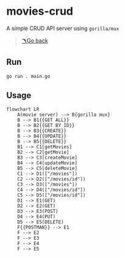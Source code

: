 # movies-crud

A simple CRUD API server using `gorilla/mux`

> [🪃Go back](../)

## Run

```sh
go run . main.go
```

## Usage

```mermaid
flowchart LR
    A(movie server) --> B{gorilla mux}
    B --> B1{{GET ALL}}
    B --> B2{{GET BY ID}}
    B --> B3{{CREATE}}
    B --> B4{{UPDATE}}
    B --> B5{{DELETE}}
    B1 --> C1[getMovies]
    B2 --> C2[getMovie]
    B3 --> C3[createMovie]
    B4 --> C4[updateMovie]
    B5 --> C5[deleteMovie]
    C1 --> D1(["/movies"])
    C2 --> D2(["/movies/id"])
    C3 --> D3(["/movies"])
    C4 --> D4(["/movies/id"])
    C5 --> D5(["/movies/id"])
    D1 --> E1(GET)
    D2 --> E2(GET)
    D3 --> E3(POST)
    D4 --> E4(PUT)
    D5 --> E5(DELETE)
    F{{POSTMAN}} --> E1
    F --> E2
    F --> E3
    F --> E4
    F --> E5
```
